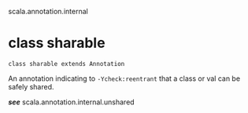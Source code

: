 scala.annotation.internal
# class sharable

<pre><code class="language-scala" >class sharable extends Annotation</pre></code>
An annotation indicating to `-Ycheck:reentrant` that a class or val can be safely shared.

***see*** scala.annotation.internal.unshared

